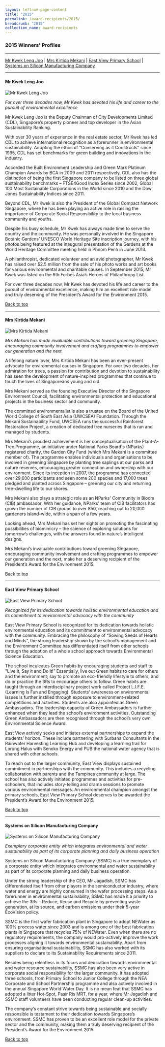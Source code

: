 ```yaml
---
layout: leftnav-page-content
title: "2015"
permalink: /award-recipients/2015/
breadcrumb: "2015"
collection_name: award-recipients
---
```


### 2015 Winners' Profiles

-------------------

[Mr Kwek Leng Joo](#mrkwek) | [Mrs Kirtida Mekani](#mrsmekani) | [East View Primary School](#evps) | [Systems on Silicon Manufacturing Company](#ssmc)

-------------------


<a name="mrkwek"></a>
#### Mr Kwek Leng Joo 

![Mr Kwek Leng Joo](/images/award-recipients/2015-dr-kwek-leng-joo.jpg)

*For over three decades now, Mr Kwek has devoted his life and career to the pursuit of environmental excellence*

Mr Kwek Leng Joo is the Deputy Chairman of City Developments Limited (CDL), Singapore’s property pioneer and top developer in the Asian Sustainability Ranking.

With over 30 years of experience in the real estate sector, Mr Kwek has led CDL to achieve international recognition as a forerunner in environmental sustainability. Adopting the ethos of “Conserving as it Constructs” since 1995, CDL has set benchmarks for green building and innovations in the industry.

Accorded the Built Environment Leadership and Green Mark Platinum Champion Awards by BCA in 2009 and 2011 respectively, CDL also has the distinction of being the first Singapore company to be listed on three global sustainability benchmarks – FTSE4Good Index Series since 2002, Global 100 Most Sustainable Corporations in the World since 2010 and the Dow Jones Sustainability Indices since 2011.

Beyond CDL, Mr Kwek is also the President of the Global Compact Network Singapore, where he has been playing an active role in raising the importance of Corporate Social Responsibility to the local business community and youths.

Despite his busy schedule, Mr Kwek has always made time to serve the country and the community. He was personally involved in the Singapore Botanic Gardens’ UNESCO World Heritage Site inscription journey, with his photos being featured at the inaugural presentation of the Gardens at the World Heritage Committee meeting held in Phnom Penh in June 2013.

A philanthropist, dedicated volunteer and an avid photographer, Mr Kwek has raised over $2.5 million from the sale of his photo works and art books for various environmental and charitable causes. In September 2015, Mr Kwek was listed on the 9th Forbes Asia’s Heroes of Philanthropy List.

For over three decades now, Mr Kwek has devoted his life and career to the pursuit of environmental excellence, making him an excellent role model and truly deserving of the President’s Award for the Environment 2015.

[Back to top](#top)

-------------------

<a name="mrsmekani"></a>
#### Mrs Kirtida Mekani

![Mrs Kirtida Mekani](/images/award-recipients/2015-mrs-kirtida-mekani.jpg)

*Mrs Mekani has made invaluable contributions toward greening Singapore, encouraging community involvement and crafting programmes to empower our generation and the next*

A lifelong nature lover, Mrs Kirtida Mekani has been an ever-present advocate for environmental causes in Singapore. For over two decades, her admiration for trees, a passion for contribution and devotion to sustainability has seen the development of nature-inspired programmes that continue to touch the lives of Singaporeans young and old.

Mrs Mekani served as the founding Executive Director of the Singapore Environment Council, facilitating environmental protection and educational projects in the business sector and community.

The committed environmentalist is also a trustee on the Board of the United World College of South East Asia (UWCSEA) Foundation. Through the Mekani Sustainability Fund, UWCSEA runs the successful Rainforest Restoration Project, a creation of dedicated tree nurseries that is run and managed by students.

Mrs Mekani’s proudest achievement is her conceptualisation of the Plant-A-Tree Programme, an initiative under National Parks Board's (NParks) registered charity, the Garden City Fund (which Mrs Mekani is a committee member of). The programme enables individuals and organisations to be involved in greening Singapore by planting tree saplings at our parks and nature reserves, encouraging greater connection and ownership with our environment. Since its inception in 2007, the programme has connected over 29,000 participants and seen some 200 species and 17,000 trees pledged and planted across Singapore – greening our city and returning tree-dwelling life to our shores.

Mrs Mekani also plays a strategic role as an NParks' Community in Bloom (CIB) ambassador. With her guidance, NParks' team of CIB facilitators has grown the number of CIB groups to over 850, reaching out to 20,000 gardeners island-wide, within a span of a few years.

Looking ahead, Mrs Mekani has set her sights on promoting the fascinating possibilities of biomimicry – the science of exploring solutions for tomorrow’s challenges, with the answers found in nature’s intelligent designs.

Mrs Mekani’s invaluable contributions toward greening Singapore, encouraging community involvement and crafting programmes to empower our generation and the next, make her a deserving recipient of the President’s Award for the Environment 2015.

[Back to top](#top)

-------------------

<a name="evps"></a>
#### East View Primary School

![East View Primary School](/images/award-recipients/2015-east-view-pri.jpg)

*Recognized for its dedication towards holistic environmental education and its commitment to environmental advocacy with the community*

East View Primary School is recognized for its dedication towards holistic environmental education and its commitment to environmental advocacy with the community. Embracing the philosophy of “Sowing Seeds of Hearts and Minds”, the strong leadership shown by the school’s management and the Environment Committee has differentiated itself from other schools through the adoption of a whole school approach towards Environmental Science Education.

The school inculcates Green habits by encouraging students and staff to "Live it, Say it and Do it!” Essentially, live out Green habits to care for others and the environment; say to promote an eco-friendly lifestyle to others; and do or practice the 3Rs to encourage others to follow. Green habits are taught through an interdisciplinary project work called Project L.I.F.E. (Learning Is Fun and Engaging). Students’ awareness on environmental issues is further instilled through exposure to environment-related competitions and activities. Students are also appointed as Green Ambassadors. The leadership capacity of Green Ambassadors is further enhanced when they lead the school’s environment activities. Outstanding Green Ambassadors are then recognised through the school’s very own Environmental Science Award.

East View actively seeks and initiates external partnerships to expand the students’ horizon. These include partnering with Surbana Consultants in the Rainwater Harvesting Learning Hub and developing a learning trail for Lorong Halus with Senoko Energy and PUB the national water agency that is shared with other schools.

To reach out to the larger community, East View displays sustained commitment in partnerships with the community. This includes a recycling collaboration with parents and the Tampines community at large. The school has also actively initiated programmes and activities for pre-schoolers, that includes story-telling and drama sessions to promote various environmental messages. 
An environmental champion amongst the primary schools, East View Primary School deserves to be awarded the President’s Award for the Environment 2015.

[Back to top](#top)

-------------------

<a name="ssmc"></a>
#### Systems on Silicon Manufacturing Company

![Systems on Silicon Manufacturing Company](/images/award-recipients/2015-sys-on-silicon.jpg)

*Exemplary corporate entity which integrates environmental and water sustainability as part of its corporate planning and daily business operation*

Systems on Silicon Manufacturing Company (SSMC) is a true exemplary of a corporate entity which integrates environmental and water sustainability as part of its corporate planning and daily business operation.

Under the strong leadership of the CEO, Mr Jagadish, SSMC has differentiated itself from other players in the semiconductor industry, where water and energy are highly consumed in the wafer processing steps. As a forerunner in environmental sustainability, SSMC has made it a priority to achieve the 3Rs – Reduce, Reuse and Recycle by preventing waste generation, at its source, and carbon emissions under their 5-year EcoVision policy.

SSMC is the first wafer fabrication plant in Singapore to adopt NEWater as 100% process water since 2003 and is among one of the best fabrication plants in Singapore that recycles 75% of NEWater. Even when there are no regulatory requirements, the company would pro-actively improve the work processes aligning it towards environmental sustainability. Apart from ensuring organisational sustainability, SSMC has also worked with its suppliers to declare to its Sustainability Requirements since 2011.

Besides being relentless in its focus and dedication towards environmental and water resource sustainability, SSMC has also been very active in corporate social responsibility for the larger community. It has adopted three schools, from Primary School to Junior College through the NEA Corporate and School Partnership programme and also actively involved in the annual Singapore World Water Day. It is no mean feat that SSMC has adopted a litter Hot-Spot, Pasir Ris MRT, for a year, where Mr Jagadish and SSMC staff volunteers have been conducting regular clean-up activities.

The company’s constant strive towards being sustainable and socially responsible is testament to their dedication towards Singapore’s environment. SSMC has proven to be an excellent role model for the private sector and the community, making them a truly deserving recipient of the President’s Award for the Environment 2015.

[Back to top](#top)



